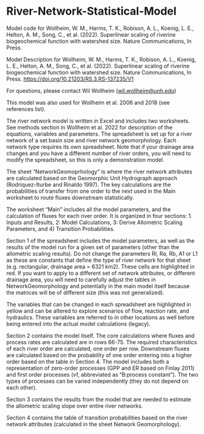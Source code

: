 # River-Network-Statistical-Model
Model code for Wollheim, W. M., Harms, T. K., Robison, A. L., Koenig, L. E., Helton, A. M., Song, C., et al. (2022). Superlinear scaling of riverine biogeochemical function with watershed size. Nature Communications, In Press.

Model Description for Wollheim, W. M., Harms, T. K., Robison, A. L., Koenig, L. E., Helton, A. M., Song, C., et al. (2022). Superlinear scaling of riverine biogeochemical function with watershed size. Nature Communications, In Press. https://doi.org/10.21203/RS.3.RS-137235/V1

For questions, please contact Wil Wollheim (wil.wollheim@unh.edu)

This model was also used for Wollheim et al. 2006 and 2018 (see references list).

The river network model is written in Excel and includes two worksheets.  See methods section in Wollheim et al. 2022 for description of the equations, variables and parameters.  The spreadsheet is set up for a river network of a set basin size and river network geomorphology.  Each network type requires its own spreadsheet.  Note that if your drainage area changes and you have a different number of river orders, you will need to modify the spreadsheet, so this is only a demonstration model.   

 The sheet “NetworkGeomoprhology” is where the river network attributes are calculated based on the Geomorphic Unit Hydrograph approach (Rodriquez-Iturbe and Rinaldo 1997).  The key calculations are the probabilities of transfer from one order to the next used in the Main worksheet to route fluxes downstream statistically.  

The worksheet “Main” includes all the model parameters, and the calculation of fluxes for each river order. It is organized in four sections:  1. Inputs and Results, 2: Model Calculations, 3: Derive Allometric Scaling Parameters, and 4) Transition Probabilities. 

Section 1 of the spreadsheet includes the model parameters, as well as the results of the model run for a given set of parameters (other than the allometric scaling results).  Do not change the parameters Rl, Ra, Rb, A1 or L1 as these are constants that define the type of river network for that sheet (e.g. rectangular, drainage area = 6321 km2).  These cells are highlighted in red.  If you want to apply to a different set of network attributes, or different drainage area, you will need to carefully adjust the tables in NetworkGeomorphology and potentially in the main model itself because the matrices will be of different size (this was not generalized). 

The variables that can be changed in each spreadsheet are highlighted in yellow and can be altered to explore scenarios of flow, reaction rate, and hydraulics.  These variables are referred to in other locations as well before being entered into the actual model calculations (legacy). 

Section 2 contains the model itself.  The core calculations where fluxes and process rates are calculated are in rows 66-75.  The required characteristics of each river order are calculated, one order per row.  Downstream fluxes are calculated based on the probability of one order entering into a higher order based on the table in Section 4.  The model includes both a representation of zero-order processes (GPP and ER based on Finlay 2011) and first order processes (vf, abbreviated as “B:process constant”).  The two types of processes can be varied independently (they do not depend on each other).  


Section 3 contains the results from the model that are needed to estimate the allometric scaling slope over entire river networks.  

Section 4 contains the table of transition probabilities based on the river network attributes (calculated in the sheet Network Geomorphology). 

